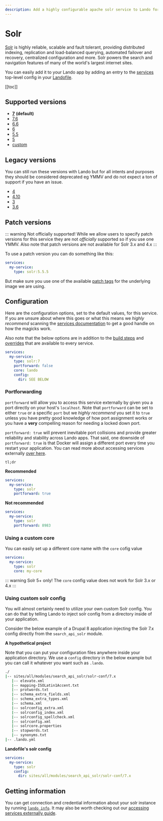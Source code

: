 ```yaml
---
description: Add a highly configurable apache solr service to Lando for local development with all the power of Docker and Docker Compose.
---
```


# Solr

[Solr](http://lucene.apache.org/solr/) is highly reliable, scalable and fault tolerant, providing distributed indexing, replication and load-balanced querying, automated failover and recovery, centralized configuration and more. Solr powers the search and navigation features of many of the world's largest internet sites.

You can easily add it to your Lando app by adding an entry to the [services](./../config/services.md) top-level config in your [Landofile](./../config/lando.md).

[[toc]]

## Supported versions

*   **[7](https://hub.docker.com/r/_/solr/)** **(default)**
*   [7.6](https://hub.docker.com/r/_/solr/)
*   [6.6](https://hub.docker.com/r/_/solr/)
*   [6](https://hub.docker.com/r/_/solr/)
*   [5.5](https://hub.docker.com/r/_/solr/)
*   [5](https://hub.docker.com/r/_/solr/)
*   [custom](./../config/services.md#advanced)

## Legacy versions

You can still run these versions with Lando but for all intents and purposes they should be considered deprecated eg YMMV and do not expect a ton of support if you have an issue.

*   [4](https://hub.docker.com/r/actency/docker-solr)
*   [4.10](https://hub.docker.com/r/actency/docker-solr)
*   [3](https://hub.docker.com/r/actency/docker-solr)
*   [3.6](https://hub.docker.com/r/actency/docker-solr)

## Patch versions

::: warning Not officially supported!
While we allow users to specify patch versions for this service they are not *officially* supported so if you use one YMMV. Also note that patch versions are not available for Solr 3.x and 4.x
:::

To use a patch version you can do something like this:

```yaml
services:
  my-service:
    type: solr:5.5.5
```

But make sure you use one of the available [patch tags](https://hub.docker.com/r/library/solr/tags/) for the underlying image we are using.

## Configuration

Here are the configuration options, set to the default values, for this service. If you are unsure about where this goes or what this means we *highly recommend* scanning the [services documentation](./../config/services.md) to get a good handle on how the magicks work.

Also note that the below options are in addition to the [build steps](./../config/services.md#build-steps) and [overrides](./../config/services.md#overrides) that are available to every service.

```yaml
services:
  my-service:
    type: solr:7
    portforward: false
    core: lando
    config:
      dir: SEE BELOW
```

### Portforwarding

`portforward` will allow you to access this service externally by given you a port directly on your host's `localhost`. Note that `portforward` can be set to either `true` or a specific `port` but we *highly recommend* you set it to `true` unless you have pretty good knowledge of how port assignment works or you have a **very** compelling reason for needing a locked down port.

`portforward: true` will prevent inevitable port collisions and provide greater reliability and stability across Lando apps. That said, one downside of `portforward: true` is that Docker will assign a different port every time you restart your application. You can read more about accessing services externally [over here](./../guides/external-access.md).

`tl;dr`

**Recommended**

```yaml
services:
  my-service:
    type: solr
    portforward: true
```

**Not recommended**

```yaml
services:
  my-service:
    type: solr
    portforward: 8983
```

### Using a custom core

You can easily set up a different core name with the `core` cofig value

```yaml
services:
  my-service:
    type: solr
    core: my-core
```

::: warning Solr 5+ only!
The `core` config value does not work for Solr 3.x or 4.x
:::

### Using custom solr config

You will almost certainly need to utilize your own custom Solr config. You can do that by telling Lando to inject solr config from a directory inside of your application.

Consider the below example of a Drupal 8 application injecting the Solr 7.x config directly from the `search_api_solr` module.

**A hypothetical project**

Note that you can put your configuration files anywhere inside your application directory. We use a `config` directory in the below example but you can call it whatever you want such as `.lando`.

```bash
./
|-- sites/all/modules/search_api_solr/solr-conf/7.x
   |-- elevate.xml
   |-- mapping-ISOLatin1Accent.txt
   |-- protwords.txt
   |-- schema_extra_fields.xml
   |-- schema_extra_types.xml
   |-- schema.xml
   |-- solrconfig_extra.xml
   |-- solrconfig_index.xml
   |-- solrconfig_spellcheck.xml
   |-- solrconfig.xml
   |-- solrcore.properties
   |-- stopwords.txt
   |-- synonyms.txt
|-- .lando.yml
```

**Landofile's solr config**

```yaml
services:
  my-service:
    type: solr
    config:
      dir: sites/all/modules/search_api_solr/solr-conf/7.x
```

## Getting information

You can get connection and credential information about your solr instance by running [`lando info`](./../cli/info.md). It may also be worth checking out our [accessing services externally guide](./../guides/external-access.md).
